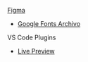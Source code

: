 [Figma](https://www.figma.com/file/HxVAbp7IvnOWJv6o8hFvtG/Portal-de-not%C3%ADcias?type=design&node-id=0-1&mode=design&t=9uKxLLcIe61jgrdU-0)

- [Google Fonts Archivo](https://fonts.google.com/specimen/Archivo)

VS Code Plugins
- [Live Preview](https://marketplace.visualstudio.com/items?itemName=ms-vscode.live-server)